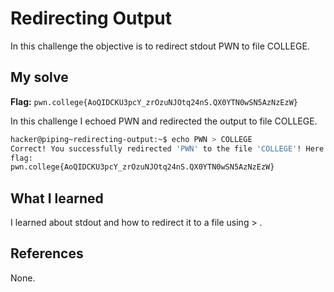 # Redirecting Output
In this challenge the objective is to redirect stdout PWN to file COLLEGE.

## My solve
**Flag:** `pwn.college{AoQIDCKU3pcY_zrOzuNJOtq24nS.QX0YTN0wSN5AzNzEzW}`

In this challenge I echoed PWN and redirected the output to file COLLEGE.
```bash
hacker@piping~redirecting-output:~$ echo PWN > COLLEGE
Correct! You successfully redirected 'PWN' to the file 'COLLEGE'! Here is your 
flag:
pwn.college{AoQIDCKU3pcY_zrOzuNJOtq24nS.QX0YTN0wSN5AzNzEzW}
```

## What I learned
I learned about stdout and how to redirect it to a file using > .

## References 
None.
